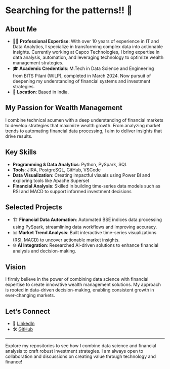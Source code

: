 # Searching for the patterns!! 💭 

## About Me

- 👩‍💻 **Professional Expertise**: With over 10 years of experience in IT and Data Analytics, I specialize in transforming complex data into actionable insights. Currently working at Capco Technologies, I bring expertise in data analysis, automation, and leveraging technology to optimize wealth management strategies.
- 🎓 **Academic Credentials**: M.Tech in Data Science and Engineering from BITS Pilani (WILP), completed in March 2024. Now pursuit of deepening my understanding of financial systems and investment strategies.
- 📍 **Location**: Based in India.

## My Passion for Wealth Management

I combine technical acumen with a deep understanding of financial markets to develop strategies that maximize wealth growth. From analyzing market trends to automating financial data processing, I aim to deliver insights that drive results.

## Key Skills

- **Programming & Data Analytics**: Python, PySpark, SQL
- **Tools**: JIRA, PostgreSQL, GitHub, VSCode
- **Data Visualization**: Creating impactful visuals using Power BI and exploring tools like Apache Superset
- **Financial Analysis**: Skilled in building time-series data models such as RSI and MACD to support informed investment decisions

## Selected Projects

- 🏗 **Financial Data Automation**: Automated BSE indices data processing using PySpark, streamlining data workflows and improving accuracy.
- 📊 **Market Trend Analysis**: Built interactive time-series visualizations (RSI, MACD) to uncover actionable market insights.
- 🌐 **AI Integration**: Researched AI-driven solutions to enhance financial analysis and decision-making.

## Vision

I firmly believe in the power of combining data science with financial expertise to create innovative wealth management solutions. My approach is rooted in data-driven decision-making, enabling consistent growth in ever-changing markets.

## Let’s Connect

- 💼 [LinkedIn](https://www.linkedin.com/)
- 🛠 [GitHub](https://github.com/)

---
Explore my repositories to see how I combine data science and financial analysis to craft robust investment strategies. I am always open to collaboration and discussions on creating value through technology and finance!
